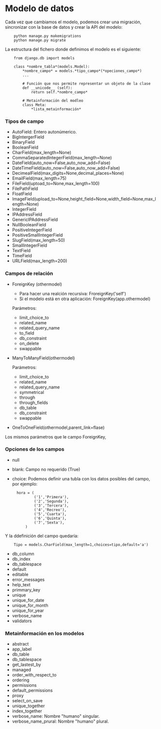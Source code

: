 # Modelo de datos

Cada vez que cambiamos el modelo, podemos crear una migración, sincronizar con la base de datos y crear la API del modelo:

		python manage.py makemigrations
		python manage.py migrate

La estructura del fichero donde definimos el modelo es el siguiente:

		from django.db import models
		
		class *nombre_tabla*(models.Model):
    		*nombre_campo* = models.*tipo_campo*(*opeciones_campo*)
    		...

    		# Función que nos permite representar un objeto de la clase
    		def __unicode__ (self):
    			return self.*nombre_campo*

    		# Metainformación del modleo
    		class Meta:
    			*lista_metainformación*

### Tipos de campo

* AutoField: Entero autonúmerico.
* BigIntergerField
* BinaryField
* BooleanField
* CharField(max_length=None)
* CommaSeparatedIntegerField(max_length=None)
* DateField(auto_now=False,auto_now_add=False)
* DateTimeField(auto_now=False,auto_now_add=False)
* DecimealField(max_digits=None,decimal_places=None)
* EmailField(max_length=75)
* FileField(uptoad_to=None,max_length=100)
* FilePathField
* FloatField
* ImageField(upload_to=None,height_field=None,width_field=None,max_length=None)
* IntegerField
* IPAddressField
* GenericIPAddressField
* NullBooleanField
* PositiveIntegerField
* PositiveSmallIntegerField
* SlugField(max_length=50)
* SmallIntegerField
* TextField
* TimeField
* URLField(max_length=200)


### Campos de relación

* ForeignKey (othermodel)

	* Para hacer una realción recursiva: FroreignKey('self')
	* Si el modelo está en otra aplicación: ForeignKey(app.othermodel)

	Parámetros:

	* limit_choice_to
	* related_name
	* related_query_name
	* to_field
	* db_constraint
	* on_delete 
	* swappable

* ManyToManyField(othermodel)

	Parámetros:

	* limit_choice_to
	* related_name
	* related_query_name 
	* symmetrical
	* through
	* through_fields
	* db_table
	* db_constraint
	* swappable

* OneToOneField(othermodel,parent_link=flase)

Los mismos parámetros que le campo ForeignKey,

### Opciones de los campos

* null
* blank: Campo no requerido (True)
* choice: Podemos definir una tubla con los datos posibles del campo, por ejemplo:

		hora = (
				('1','Primera'),
				('2','Segunda'),
				('3','Tercera'),
				('4','Recreo'),
				('5','Cuarta'),
				('6','Quinta'),
				('7','Sexta'),
			)
Y la ddefinición del campo quedaría:

		Tipo = models.CharField(max_length=1,choices=tipo,default='a')

* db_column
* db_index
* db_tablespace
* default
* editable
* error_messages
* help_text
* primmary_key
* unique
* unique_for_date
* unique_for_month
* unique_for_year
* verbose_name
* validators

### Metainformación en los modelos

* abstract
* app_label
* db_table
* db_tablespace
* get_lastest_by
* managed
* order_with_respect_to
* ordering
* permissions
* default_permissions
* proxy
* select_on_save
* unique_together
* index_together
* verbose_name: Nombre "humano" singular.
* verbose_name_prural: Nombre "humano" plural.

